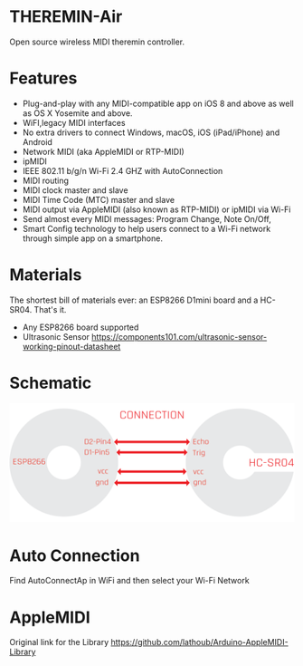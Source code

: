 # THEREMIN-Air
Open source wireless MIDI theremin controller.

# Features
- Plug-and-play with any MIDI-compatible app on iOS 8 and above as well as OS X Yosemite and above.
- WiFI,legacy MIDI interfaces
- No extra drivers to connect Windows, macOS, iOS (iPad/iPhone) and Android
- Network MIDI (aka AppleMIDI or RTP-MIDI)
- ipMIDI
- IEEE 802.11 b/g/n Wi-Fi 2.4 GHZ with AutoConnection
- MIDI routing
- MIDI clock master and slave
- MIDI Time Code (MTC) master and slave
- MIDI output via AppleMIDI (also known as RTP-MIDI) or ipMIDI via Wi-Fi
- Send almost every MIDI messages: Program Change, Note On/Off,
- Smart Config technology to help users connect to a Wi-Fi network through simple app on a smartphone.

# Materials

The shortest bill of materials ever: an ESP8266 D1mini board and a HC-SR04. That's it.

- Any ESP8266 board supported 
- Ultrasonic Sensor https://components101.com/ultrasonic-sensor-working-pinout-datasheet

# Schematic
![](MIDI-theremin-link.png)

# Auto Connection
Find AutoConnectAp in WiFi and then select your Wi-Fi Network

# AppleMIDI

Original link for the Library
https://github.com/lathoub/Arduino-AppleMIDI-Library
